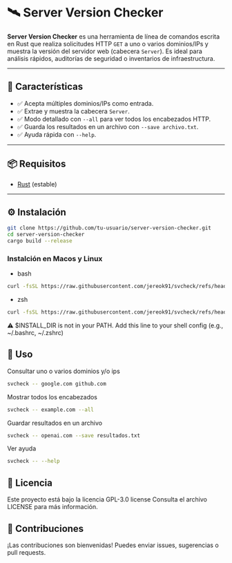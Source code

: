 # 🛰️ Server Version Checker

**Server Version Checker** es una herramienta de línea de comandos escrita en Rust que realiza solicitudes HTTP `GET` a uno o varios dominios/IPs y muestra la versión del servidor web (cabecera `Server`). Es ideal para análisis rápidos, auditorías de seguridad o inventarios de infraestructura.

---

## 🚀 Características

- ✅ Acepta múltiples dominios/IPs como entrada.
- ✅ Extrae y muestra la cabecera `Server`.
- ✅ Modo detallado con `--all` para ver todos los encabezados HTTP.
- ✅ Guarda los resultados en un archivo con `--save archivo.txt`.
- ✅ Ayuda rápida con `--help`.

---

## 📦 Requisitos

- [Rust](https://www.rust-lang.org/tools/install) (estable)

---

## ⚙️ Instalación

```bash
git clone https://github.com/tu-usuario/server-version-checker.git
cd server-version-checker
cargo build --release
```

### Instalción en Macos y Linux
- bash
```bash
curl -fsSL https://raw.githubusercontent.com/jereok91/svcheck/refs/heads/main/install/MacosLinux/install.sh | bash
```

- zsh
```bash
curl -fsSL https://raw.githubusercontent.com/jereok91/svcheck/refs/heads/main/install/MacosLinux/install.sh | zsh
```

⚠️  $INSTALL_DIR is not in your PATH.
Add this line to your shell config (e.g., ~/.bashrc, ~/.zshrc)

## 🧪 Uso

Consultar uno o varios dominios y/o ips

```bash
svcheck -- google.com github.com
```
Mostrar todos los encabezados
```bash
svcheck -- example.com --all
```
Guardar resultados en un archivo
```bash
svcheck -- openai.com --save resultados.txt
```
Ver ayuda
```bash
svcheck -- --help
```

## 📄 Licencia
Este proyecto está bajo la licencia GPL-3.0 license Consulta el archivo LICENSE para más información.

## 🤝 Contribuciones
¡Las contribuciones son bienvenidas! Puedes enviar issues, sugerencias o pull requests.

